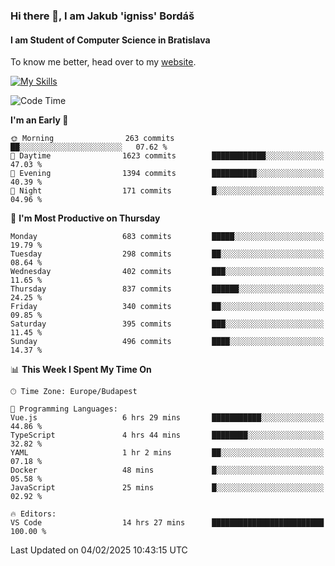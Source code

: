 ### Hi there 👋, I am Jakub 'igniss' Bordáš

#### I am Student of Computer Science in Bratislava
To know me better, head over to my [website](https://bordas.sk).

[![My Skills](https://skillicons.dev/icons?i=js,typescript,html,css,figma,svelte,vue,next,postgresql,nest,express,nodejs)](https://bordas.sk)


<!--START_SECTION:waka-->
![Code Time](http://img.shields.io/badge/Code%20Time-1%2C675%20hrs%2019%20mins-blue)

**I'm an Early 🐤** 

```text
🌞 Morning                263 commits         ██░░░░░░░░░░░░░░░░░░░░░░░   07.62 % 
🌆 Daytime                1623 commits        ████████████░░░░░░░░░░░░░   47.03 % 
🌃 Evening                1394 commits        ██████████░░░░░░░░░░░░░░░   40.39 % 
🌙 Night                  171 commits         █░░░░░░░░░░░░░░░░░░░░░░░░   04.96 % 
```
📅 **I'm Most Productive on Thursday** 

```text
Monday                   683 commits         █████░░░░░░░░░░░░░░░░░░░░   19.79 % 
Tuesday                  298 commits         ██░░░░░░░░░░░░░░░░░░░░░░░   08.64 % 
Wednesday                402 commits         ███░░░░░░░░░░░░░░░░░░░░░░   11.65 % 
Thursday                 837 commits         ██████░░░░░░░░░░░░░░░░░░░   24.25 % 
Friday                   340 commits         ██░░░░░░░░░░░░░░░░░░░░░░░   09.85 % 
Saturday                 395 commits         ███░░░░░░░░░░░░░░░░░░░░░░   11.45 % 
Sunday                   496 commits         ████░░░░░░░░░░░░░░░░░░░░░   14.37 % 
```


📊 **This Week I Spent My Time On** 

```text
🕑︎ Time Zone: Europe/Budapest

💬 Programming Languages: 
Vue.js                   6 hrs 29 mins       ███████████░░░░░░░░░░░░░░   44.86 % 
TypeScript               4 hrs 44 mins       ████████░░░░░░░░░░░░░░░░░   32.82 % 
YAML                     1 hr 2 mins         ██░░░░░░░░░░░░░░░░░░░░░░░   07.18 % 
Docker                   48 mins             █░░░░░░░░░░░░░░░░░░░░░░░░   05.58 % 
JavaScript               25 mins             █░░░░░░░░░░░░░░░░░░░░░░░░   02.92 % 

🔥 Editors: 
VS Code                  14 hrs 27 mins      █████████████████████████   100.00 % 
```


 Last Updated on 04/02/2025 10:43:15 UTC
<!--END_SECTION:waka-->
